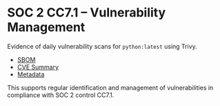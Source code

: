 # SOC 2 CC7.1 – Vulnerability Management

Evidence of daily vulnerability scans for `python:latest` using Trivy.

- [SBOM](../provenance/sbom.json)
- [CVE Summary](../provenance/cve-summary.json)
- [Metadata](../provenance/metadata.json)

This supports regular identification and management of vulnerabilities in compliance with SOC 2 control CC7.1.

